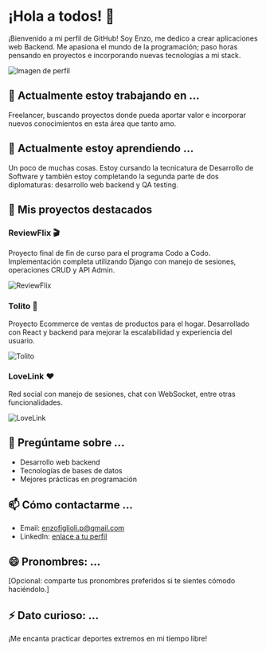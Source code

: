 # ¡Hola a todos! 👋

¡Bienvenido a mi perfil de GitHub! Soy Enzo, me dedico a crear aplicaciones web Backend. Me apasiona el mundo de la programación; paso horas pensando en proyectos e incorporando nuevas tecnologías a mi stack.

![Imagen de perfil](url_de_tu_imagen.jpg)

## 🔭 Actualmente estoy trabajando en ...

Freelancer, buscando proyectos donde pueda aportar valor e incorporar nuevos conocimientos en esta área que tanto amo.

## 🌱 Actualmente estoy aprendiendo ...

Un poco de muchas cosas. Estoy cursando la tecnicatura de Desarrollo de Software y también estoy completando la segunda parte de dos diplomaturas: desarrollo web backend y QA testing.

## 💼 Mis proyectos destacados

### ReviewFlix 🎬

Proyecto final de fin de curso para el programa Codo a Codo. Implementación completa utilizando Django con manejo de sesiones, operaciones CRUD y API Admin.

![ReviewFlix](https://github.com/EnzoFiglioli/EnzoFiglioli/assets/105600952/5064e549-aa54-45df-b8a2-0c34ef6d5982)

### Tolito 🛒

Proyecto Ecommerce de ventas de productos para el hogar. Desarrollado con React y backend para mejorar la escalabilidad y experiencia del usuario.

![Tolito](url_imagen_proyecto_2.jpg)

### LoveLink ❤️

Red social con manejo de sesiones, chat con WebSocket, entre otras funcionalidades.

![LoveLink](url_imagen_proyecto_3.jpg)

## 💬 Pregúntame sobre ...

- Desarrollo web backend
- Tecnologías de bases de datos
- Mejores prácticas en programación

## 📫 Cómo contactarme ...

- Email: enzofiglioli.p@gmail.com
- LinkedIn: [enlace a tu perfil](https://www.linkedin.com/in/enzo-figlioli/)

## 😄 Pronombres: ...

[Opcional: comparte tus pronombres preferidos si te sientes cómodo haciéndolo.]

## ⚡ Dato curioso: ...

¡Me encanta practicar deportes extremos en mi tiempo libre!
